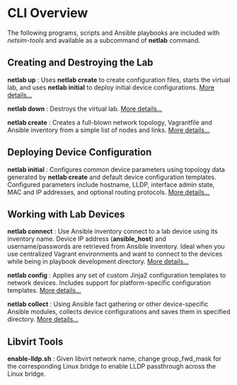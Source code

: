 # CLI Overview

The following programs, scripts and Ansible playbooks are included with *netsim-tools* and available as a subcommand of **netlab** command.

## Creating and Destroying the Lab

**netlab up**
: Uses **netlab create** to create configuration files, starts the virtual lab, and uses **netlab initial** to deploy initial device configurations. [More details...](netlab/up.md)

**netlab down**
: Destroys the virtual lab. [More details...](netlab/down.md)

**netlab create**
: Creates a full-blown network topology, Vagrantfile and Ansible inventory from a simple list of nodes and links. [More details...](netlab/create.md)

## Deploying Device Configuration

**netlab initial**
: Configures common device parameters using topology data generated by **netlab create** and default device configuration templates. Configured parameters include hostname, LLDP, interface admin state, MAC and IP addresses, and optional routing protocols. [More details...](netlab/initial.md)

## Working with Lab Devices

**netlab connect**
: Use Ansible inventory connect to a lab device using its inventory name. Device IP address (**ansible_host**) and username/passwords are retrieved from Ansible inventory. Ideal when you use centralized Vagrant environments and want to connect to the devices while being in playbook development directory. [More details...](netlab/connect.md)

**netlab config**
: Applies any set of custom Jinja2 configuration templates to network devices. Includes support for platform-specific configuration templates. [More details...](netlab/config.md)

**netlab collect**
: Using Ansible fact gathering or other device-specific Ansible modules, collects device configurations and saves them in specified directory. [More details...](netlab/collect.md)

## Libvirt Tools

**enable-lldp.sh**
: Given libvirt network name, change group_fwd_mask for the corresponding Linux bridge to enable LLDP passthrough across the Linux bridge.
